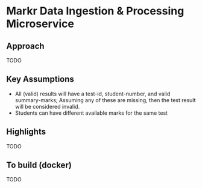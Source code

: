 # Markr Data Ingestion & Processing Microservice

## Approach
TODO

## Key Assumptions
- All (valid) results will have a test-id, student-number, and valid summary-marks; Assuming any of these are missing, then the test result will be considered invalid.
- Students can have different available marks for the same test 

## Highlights
TODO

## To build (docker)
TODO

